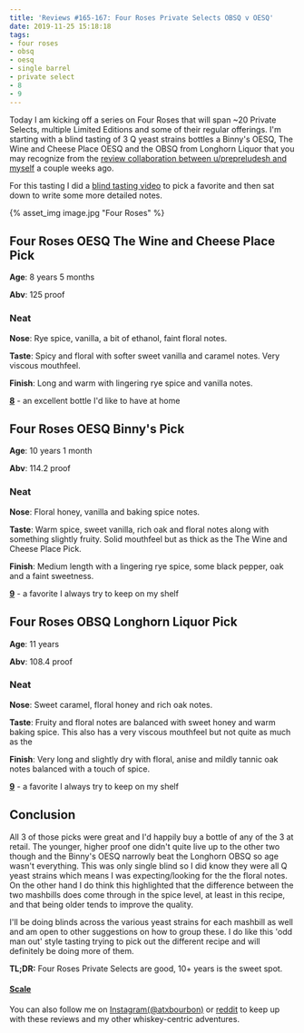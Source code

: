 ```yaml
---
title: 'Reviews #165-167: Four Roses Private Selects OBSQ v OESQ'
date: 2019-11-25 15:18:18
tags:
- four roses
- obsq
- oesq
- single barrel
- private select
- 8
- 9
---
```


Today I am kicking off a series on Four Roses that will span ~20 Private Selects, multiple Limited Editions and some of their regular offerings. I'm starting with a blind tasting of 3 Q yeast strains bottles a Binny's OESQ, The Wine and Cheese Place OESQ and the OBSQ from Longhorn Liquor that you may recognize from the [review collaboration between u/prepreludesh and myself](https://www.reddit.com/r/bourbon/comments/dwdwuy/a_joint_collaboration_review_four_roses_private/) a couple weeks ago. 

For this tasting I did a [blind tasting video](https://www.instagram.com/tv/B5TZM-QHUbn/?utm_source=ig_web_copy_link) to pick a favorite and then sat down to write some more detailed notes.

{% asset_img image.jpg "Four Roses" %}

## Four Roses OESQ The Wine and Cheese Place Pick
**Age**: 8 years 5 months

**Abv**: 125 proof

### Neat
**Nose**: Rye spice, vanilla, a bit of ethanol, faint floral notes.

**Taste**: Spicy and floral with softer sweet vanilla and caramel notes. Very viscous mouthfeel.

**Finish**: Long and warm with lingering rye spice and vanilla notes.

[**8**](https://atxbourbon.com/tags/8/) - an excellent bottle I'd like to have at home

## Four Roses OESQ Binny's Pick
**Age**: 10 years 1 month

**Abv**: 114.2 proof

### Neat
**Nose**: Floral honey, vanilla and baking spice notes.

**Taste**: Warm spice, sweet vanilla, rich oak and floral notes along with something slightly fruity. Solid mouthfeel but as thick as the The Wine and Cheese Place Pick.

**Finish**: Medium length with a lingering rye spice, some black pepper, oak and a faint sweetness.

[**9**](https://atxbourbon.com/tags/9/) - a favorite I always try to keep on my shelf

## Four Roses OBSQ Longhorn Liquor Pick
**Age**: 11 years

**Abv**: 108.4 proof

### Neat
**Nose**: Sweet caramel, floral honey and rich oak notes.

**Taste**: Fruity and floral notes are balanced with sweet honey and warm baking spice. This also has a very viscous mouthfeel but not quite as much as the 

**Finish**: Very long and slightly dry with floral, anise and mildly tannic oak notes balanced with a touch of spice.

[**9**](https://atxbourbon.com/tags/9/) - a favorite I always try to keep on my shelf

## Conclusion

All 3 of those picks were great and I'd happily buy a bottle of any of the 3 at retail. The younger, higher proof one didn't quite live up to the other two though and the Binny's OESQ narrowly beat the Longhorn OBSQ so age wasn't everything. This was only single blind so I did know they were all Q yeast strains which means I was expecting/looking for the the floral notes. On the other hand I do think this highlighted that the difference between the two mashbills does come through in the spice level, at least in this recipe, and that being older tends to improve the quality. 

I'll be doing blinds across the various yeast strains for each mashbill as well and am open to other suggestions on how to group these. I do like this 'odd man out' style tasting trying to pick out the different recipe and will definitely be doing more of them.

**TL;DR:** Four Roses Private Selects are good, 10+ years is the sweet spot.

#### [Scale](http://atxbourbon.com/Scale/)

You can also follow me on [Instagram(@atxbourbon)](https://www.instagram.com/atxbourbon/) or [reddit](https://www.reddit.com/r/atxbourbon/) to keep up with these reviews and my other whiskey-centric adventures.

